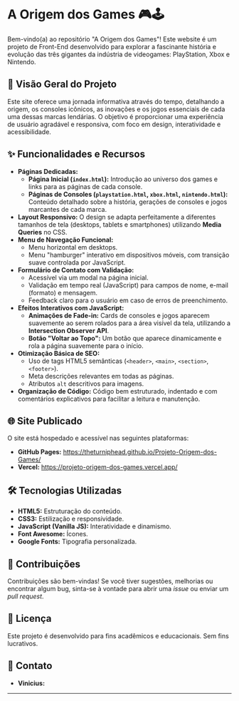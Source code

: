 # A Origem dos Games 🎮🕹️

Bem-vindo(a) ao repositório "A Origem dos Games"! Este website é um projeto de Front-End desenvolvido para explorar a fascinante história e evolução das três gigantes da indústria de videogames: PlayStation, Xbox e Nintendo.

## 🌟 Visão Geral do Projeto

Este site oferece uma jornada informativa através do tempo, detalhando a origem, os consoles icônicos, as inovações e os jogos essenciais de cada uma dessas marcas lendárias. O objetivo é proporcionar uma experiência de usuário agradável e responsiva, com foco em design, interatividade e acessibilidade.

## ✨ Funcionalidades e Recursos

* **Páginas Dedicadas:**
    * **Página Inicial (`index.html`):** Introdução ao universo dos games e links para as páginas de cada console.
    * **Páginas de Consoles (`playstation.html`, `xbox.html`, `nintendo.html`):** Conteúdo detalhado sobre a história, gerações de consoles e jogos marcantes de cada marca.
* **Layout Responsivo:** O design se adapta perfeitamente a diferentes tamanhos de tela (desktops, tablets e smartphones) utilizando **Media Queries** no CSS.
* **Menu de Navegação Funcional:**
    * Menu horizontal em desktops.
    * Menu "hamburger" interativo em dispositivos móveis, com transição suave controlada por JavaScript.
* **Formulário de Contato com Validação:**
    * Acessível via um modal na página inicial.
    * Validação em tempo real (JavaScript) para campos de nome, e-mail (formato) e mensagem.
    * Feedback claro para o usuário em caso de erros de preenchimento.
* **Efeitos Interativos com JavaScript:**
    * **Animações de Fade-in:** Cards de consoles e jogos aparecem suavemente ao serem rolados para a área visível da tela, utilizando a **Intersection Observer API**.
    * **Botão "Voltar ao Topo":** Um botão que aparece dinamicamente e rola a página suavemente para o início.
* **Otimização Básica de SEO:**
    * Uso de tags HTML5 semânticas (`<header>`, `<main>`, `<section>`, `<footer>`).
    * Meta descrições relevantes em todas as páginas.
    * Atributos `alt` descritivos para imagens.
* **Organização de Código:** Código bem estruturado, indentado e com comentários explicativos para facilitar a leitura e manutenção.


## 🌐 Site Publicado

O site está hospedado e acessível nas seguintes plataformas:

* **GitHub Pages:** https://theturniphead.github.io/Projeto-Origem-dos-Games/
* **Vercel:** https://projeto-origem-dos-games.vercel.app/

## 🛠️ Tecnologias Utilizadas

* **HTML5:** Estruturação do conteúdo.
* **CSS3:** Estilização e responsividade.
* **JavaScript (Vanilla JS):** Interatividade e dinamismo.
* **Font Awesome:** Ícones.
* **Google Fonts:** Tipografia personalizada.

## 🤝 Contribuições

Contribuições são bem-vindas! Se você tiver sugestões, melhorias ou encontrar algum bug, sinta-se à vontade para abrir uma *issue* ou enviar um *pull request*.

## 📄 Licença

Este projeto é desenvolvido para fins acadêmicos e educacionais. Sem fins lucrativos.

## 📧 Contato

* **Vinicius:**  

---
